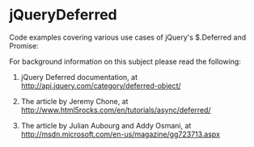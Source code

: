 jQueryDeferred
==============

Code examples covering various use cases of jQuery's $.Deferred and Promise:

For background information on this subject please read the following:

1. jQuery Deferred documentation, at http://api.jquery.com/category/deferred-object/

2. The article by Jeremy Chone, at http://www.html5rocks.com/en/tutorials/async/deferred/

3. The article by Julian Aubourg and Addy Osmani, at http://msdn.microsoft.com/en-us/magazine/gg723713.aspx
